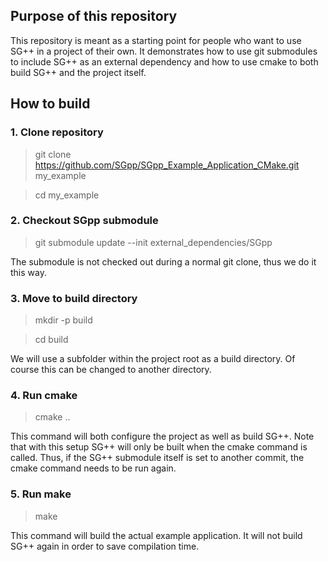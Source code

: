 ## Purpose of this repository

This repository is meant as a starting point for people who want to use SG++ in a project of their own. 
It demonstrates how to use git submodules to include SG++ as an external dependency and how to use cmake
to both build SG++ and the project itself.

## How to build

### 1. Clone repository
> git clone https://github.com/SGpp/SGpp_Example_Application_CMake.git my_example

> cd my_example
### 2. Checkout SGpp submodule
> git submodule update --init external_dependencies/SGpp

The submodule is not checked out during a normal git clone, thus we do it this way.
### 3. Move to build directory
> mkdir -p build

> cd build

We will use a subfolder within the project root as a build directory. Of course this can be changed to another directory.
### 4. Run cmake
> cmake ..

This command will both configure the project as well as build SG++.
Note that with this setup SG++ will only be built when the cmake command is called.
Thus, if the SG++ submodule itself is set to another commit, the cmake command needs to be run again.

### 5. Run make
> make

This command will build the actual example application. It will not build SG++ again in order to save compilation time.
